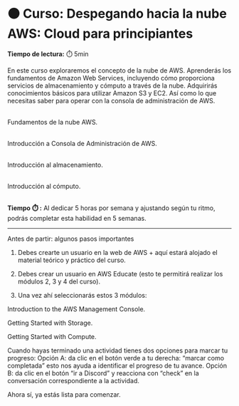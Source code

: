 # ⚫ Curso: Despegando hacia la nube AWS: Cloud para principiantes


**Tiempo de lectura:** ⏱️️️ 5min


<!-- El siguiente bloque de comentario se usa también  para mostrar un preview o resumen del program, skill o module en thumbnails de FE (por ejemplo) -->
<!-- preview:start -->
<p>En este curso exploraremos el concepto de la nube de AWS. Aprenderás los fundamentos de Amazon Web Services, incluyendo cómo proporciona servicios de almacenamiento y cómputo a través de la nube. Adquirirás conocimientos básicos para utilizar Amazon S3 y EC2. Así como lo que necesitas saber para operar con la consola de administración de AWS.</p>
<p><br>Fundamentos de la nube AWS.</p>
<p><br>Introducción a Consola de Administración de AWS.</p>
<p><br>Introducción al almacenamiento.</p>
<p><br>Introducción al cómputo.
</p>
<p><br><b>Tiempo ⏱️️ :</b> Al dedicar 5 horas por semana y ajustando según tu ritmo, podrás completar esta habilidad en 5 semanas.</p>
<!-- preview:end -->

---

Antes de partir: algunos pasos importantes
1. Debes crearte un usuario en la web de  AWS + <L> aquí estará alojado el material teórico y práctico del curso.

2. Debes crear un usuario en AWS Educate (esto te permitirá realizar los módulos 2, 3 y 4 del curso).

3. Una vez ahí seleccionarás estos 3 módulos:
</p>Introduction to the AWS Management Console.</p>
</p>Getting Started with Storage.</p>
</p>Getting Started with Compute.</p>




Cuando hayas terminado una actividad tienes dos opciones para marcar tu progreso:
Opción A: da clic en el botón verde a tu derecha: “marcar como completada” esto nos ayuda a identificar  el progreso de tu avance.
Opción B: da clic en el botón “ir a Discord” y reacciona con “check” en la conversación correspondiente a la actividad.

Ahora sí, ya estás lista para comenzar.


